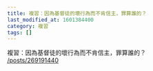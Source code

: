 ```yaml
---
title: 複習：因為基督徒的壞行為而不肯信主，罪算誰的？
last_modified_at: 1601384400
category: 複習
tags: []
---
```


<p>複習：因為基督徒的壞行為而不肯信主，罪算誰的？<br>
<a href="/posts/269191440" target="_blank">/posts/269191440</a></p>

<p>&nbsp;</p>

